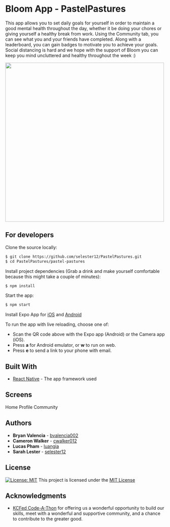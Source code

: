 # Bloom App - PastelPastures
This app allows you to set daily goals for yourself in order to maintain a good mental health throughout the day, whether it be doing your chores or giving yourself a healthy break from work. Using the Community tab, you can see what you and your friends have completed. Along with a leaderboard, you can gain badges to motivate you to achieve your goals. Social distancing is hard and we hope with the support of Bloom you can keep you mind uncluttered and healthy throughout the week :)

<img src="https://github.com/selester12/PastelPastures/blob/main/pastel-pastures/assets/images/splash.png" width="500" height="500">

## For developers

Clone the source locally:

```sh
$ git clone https://github.com/selester12/PastelPastures.git
$ cd PastelPastures/pastel-pastures
```

Install project dependencies (Grab a drink and make yourself comfortable because this might take a couple of minutes):

```sh
$ npm install
```
Start the app:

```sh
$ npm start
```

Install Expo App for [iOS](https://apps.apple.com/us/app/expo-client/id982107779) and [Android](https://play.google.com/store/apps/details?id=host.exp.exponent) 

To run the app with live reloading, choose one of:
* Scan the QR code above with the Expo app (Android) or the Camera app (iOS).
* Press **a** for Android emulator, or **w** to run on web.
* Press **e** to send a link to your phone with email.

## Built With

* [React Native](https://reactnative.dev/) - The app framework used

## Screens
Home
Profile
Community


## Authors

* **Bryan Valencia** - [bvalencia002](https://github.com/bvalencia002)
* **Cameron Walker** - [cwalker012](https://github.com/cwalker012)
* **Lucas Pham** - [luangia](https://github.com/luangia)
* **Sarah Lester** - [selester12](https://github.com/selester12)


## License

[![License: MIT](https://img.shields.io/badge/License-MIT-yellow.svg)](https://opensource.org/licenses/MIT) This project is licensed under the [MIT License](https://opensource.org/licenses/MIT)

## Acknowledgments
* [KCFed Code-A-Thon](http://codeathon.kcfed.org) for offering us a wonderful opportunity to build our skills, meet with a wonderful and supportive community, and a chance to contribute to the greater good.

